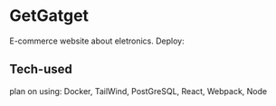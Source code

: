 # GetGatget
E-commerce website about eletronics.
Deploy:

## Tech-used
plan on using:
Docker, TailWind, PostGreSQL, React, Webpack, Node
